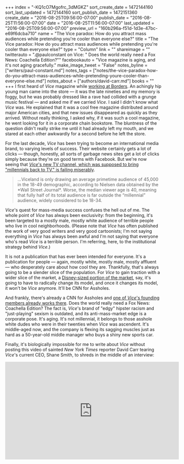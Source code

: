 +++
index = "-KQ1cO7Mgofrc_3dMGKZ"
sort_create_date = 1472144160
sort_last_updated = 1472144160
sort_publish_date = 1472151360
create_date = "2016-08-25T09:56:00-07:00"
publish_date = "2016-08-25T11:56:00-07:00"
date = "2016-08-25T11:56:00-07:00"
last_updated = "2016-08-25T09:56:00-07:00"
preview_url = "160b296a-f51d-1d3e-47bc-e69f6dcba710"
name = "The Vice paradox: How do you attract mass audiences while pretending you're cooler than everyone else?"
title = "The Vice paradox: How do you attract mass audiences while pretending you're cooler than everyone else?"
type = "Column"
link = ""
shareimage = ""
twitterauto = ".@paulconstant on Vice: \" Does the world really need a Fox News: Coachella Edition?\""
facebookauto = "Vice magazine is aging, and it's not aging gracefully."
make_image_tweet = "False"
notes_byline = ["writers/paul-constant.md"]
notes_tags = ["notes/the-vice-paradox-how-do-you-attract-mass-audiences-while-pretending-youre-cooler-than-everyone-else.md"]
notes_about = ["authors/david-carr.md"]
books = ""
+++
I first heard of *Vice* magazine while [working at Borders](https://medium.com/@paulconstant/books-without-borders-b8ccb08b5b8a#.m31okopsy). An achingly hip young man came into the store — it was the late nineties and my memory is foggy, but he was probably dressed like a rave had collided with a grunge music festival — and asked me if we carried *Vice*. I said I didn't know what *Vice* was. He explained that it was a cool free magazine distributed around major American cities, and that new issues disappeared as quickly as they arrived. Without really thinking, I asked why, if it was such a cool magazine, he went looking for it in a corporate chain bookstore. The bluntness of the question didn't really strike me until it had already left my mouth, and we stared at each other awkwardly for a second before he left the store.

For the last decade, *Vice* has been trying to become an international media brand, to varying levels of success. Their website certainly gets a lot of clicks — though, honestly, all sorts of garbage news sites get a lot of clicks simply because they're on good terms with Facebook. But we're now seeing that [*Vice*'s new TV channel, which was supposed to bring "millennials back to TV," is failing miserably](http://www.thewrap.com/viceland-low-ratings-shane-smith-ae-disney-vice-media/). 

<blockquote>...Viceland is only drawing an average primetime audience of 45,000 in the 18-49 demographic, according to Nielsen data obtained by the *Wall Street Journal*. Worse, the median viewer age is 40, meaning that fully half of its total audience is far outside the “millennial” audience, widely considered to be 18-34.</blockquote>

*Vice*'s quest for mass-media success confuses the hell out of me. The whole point of *Vice* has always been exclusivity: from the beginning, it's been targeted to a mostly male, mostly white audience of terrible people who live in cool neighborhoods. (Please note that *Vice* has often published the work of very good writers and very good cartoonists; I'm not saying everything in *Vice* has always been awful and I'm not saying that everyone who's read *Vice* is a terrible person. I'm referring, here, to the institutional strategy behind *Vice*.) 

It is not a publication that has ever been intended for everyone. It's a publication for people — again, mostly white, mostly male, mostly affluent — who desperately care about how cool they are. Thankfully, that's always going to be a slender slice of the population. For *Vice* to gain traction with a wider slice of the market, a [Disney-sized portion of the market](http://www.wsj.com/articles/disney-and-vice-a-storybook-romance-1471963909), say, it's going to have to radically change its model, and once it changes its model, it won't be *Vice* anymore. It'll be CNN for Assholes. 

And frankly, there's already a CNN for Assholes and [one of *Vice*'s founding members already works there](http://www.huffingtonpost.com/2015/05/15/gavin-mcinnes-women-happier-at-home_n_7289048.html). Does the world really need a Fox News: Coachella Edition? The fact is, *Vice*'s brand of "edgy" hipster racism and "just-playing" sexism is outdated, and its anti-mass-market edge is a corporate pose. It's aging. It's not millennial, it belongs to those asshole white dudes who were in their twenties when *Vice* was ascendent. It's middle-aged now, and the company is flexing its sagging muscles just as hard as a 50-year-old middle manager who buys a shiny new sports car. 

Finally, it's biologically impossible for me to write about *Vice* without posting this video of sainted *New  York Times* reporter David Carr tearing *Vice*'s current CEO, Shane Smith,  to shreds in the middle of an interview:

<iframe width="560" height="315" src="https://www.youtube.com/embed/iLmkec_4Rfo?rel=0" frameborder="0" allowfullscreen></iframe>
